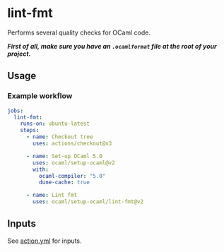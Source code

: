 # lint-fmt

Performs several quality checks for OCaml code.

**_First of all, make sure you have an `.ocamlformat` file at the root of your
project._**

## Usage

### Example workflow

```yml
jobs:
  lint-fmt:
    runs-on: ubuntu-latest
    steps:
      - name: Checkout tree
        uses: actions/checkout@v3

      - name: Set-up OCaml 5.0
        uses: ocaml/setup-ocaml@v2
        with:
          ocaml-compiler: "5.0"
          dune-cache: true

      - name: Lint fmt
        uses: ocaml/setup-ocaml/lint-fmt@v2
```

## Inputs

See [action.yml](./action.yml) for inputs.
